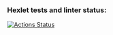 ### Hexlet tests and linter status:
[![Actions Status](https://github.com/faraway10/java-project-78/actions/workflows/hexlet-check.yml/badge.svg)](https://github.com/faraway10/java-project-78/actions)